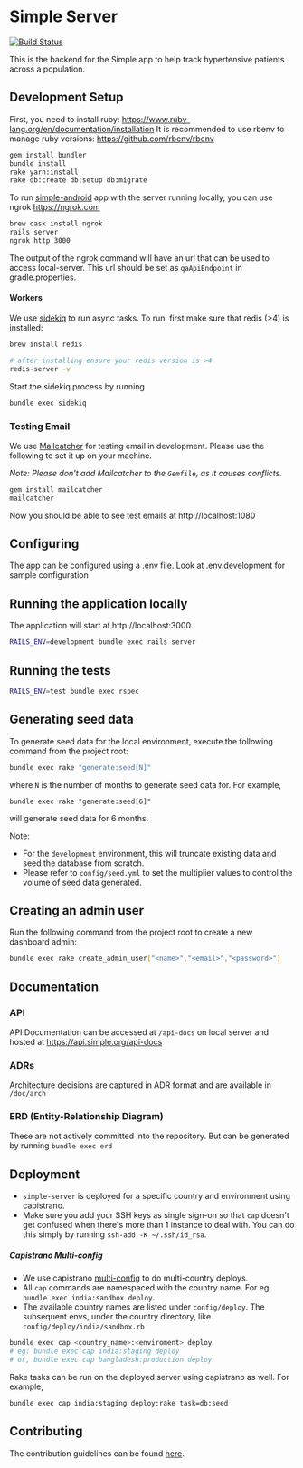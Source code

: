 # Simple Server

[![Build Status](https://semaphoreci.com/api/v1/resolvetosavelives/simple-server/branches/master/badge.svg)](https://semaphoreci.com/resolvetosavelives/simple-server)

This is the backend for the Simple app to help track hypertensive patients across a population.

## Development Setup
First, you need to install ruby: https://www.ruby-lang.org/en/documentation/installation
It is recommended to use rbenv to manage ruby versions: https://github.com/rbenv/rbenv
```bash
gem install bundler
bundle install
rake yarn:install
rake db:create db:setup db:migrate
```

To run [simple-android](https://github.com/simpledotorg/simple-android/) app with the server running locally, you can use ngrok https://ngrok.com
```bash
brew cask install ngrok
rails server
ngrok http 3000
```
The output of the ngrok command will have an url that can be used to access local-server. 
This url should be set as `qaApiEndpoint` in gradle.properties.

#### Workers

We use [sidekiq](https://github.com/mperham/sidekiq) to run async tasks. To run, first make sure that redis (>4) is installed:

```bash
brew install redis

# after installing ensure your redis version is >4
redis-server -v
```

Start the sidekiq process by running

```bash
bundle exec sidekiq
```

### Testing Email

We use [Mailcatcher](https://mailcatcher.me/) for testing email in development. Please use the
following to set it up on your machine.

_Note: Please don't add Mailcatcher to the `Gemfile`, as it causes conflicts._

```bash
gem install mailcatcher
mailcatcher
```

Now you should be able to see test emails at http://localhost:1080

## Configuring
The app can be configured using a .env file. Look at .env.development for sample configuration

## Running the application locally
The application will start at http://localhost:3000.
```bash
RAILS_ENV=development bundle exec rails server
```

## Running the tests
```bash
RAILS_ENV=test bundle exec rspec
```

## Generating seed data

To generate seed data for the local environment, execute the following command from the project root:

```bash
bundle exec rake "generate:seed[N]"
```

where `N` is the number of months to generate seed data for. For example,

```shell
bundle exec rake "generate:seed[6]"
```

will generate seed data for 6 months.

Note: 

* For the `development` environment, this will truncate existing data and seed the database
from scratch.
* Please refer to `config/seed.yml` to set the multiplier values to control the volume of seed data generated.

## Creating an admin user

Run the following command from the project root to create a new dashboard admin:
```bash
bundle exec rake create_admin_user["<name>","<email>","<password>"]
```

## Documentation

### API

API Documentation can be accessed at `/api-docs` on local server and hosted at https://api.simple.org/api-docs

### ADRs

Architecture decisions are captured in ADR format and are available in `/doc/arch`

### ERD (Entity-Relationship Diagram)

These are not actively committed into the repository. But can be generated by running `bundle exec erd`


## Deployment
* `simple-server` is deployed for a specific country and environment using capistrano.
* Make sure you add your SSH keys as single sign-on so that `cap` doesn't get confused when there's more than 1 instance to deal with. You can do this simply by running `ssh-add -K ~/.ssh/id_rsa`. 

##### Capistrano Multi-config 
* We use capistrano [multi-config](https://github.com/railsware/capistrano-multiconfig) to do multi-country deploys. 
* All `cap` commands are namespaced with the country name. For eg: `bundle exec india:sandbox deploy`. 
* The available country names are listed under `config/deploy`. The subsequent envs, under the country directory, like `config/deploy/india/sandbox.rb`

```bash
bundle exec cap <country_name>:<enviroment> deploy
# eg: bundle exec cap india:staging deploy
# or, bundle exec cap bangladesh:production deploy
```

Rake tasks can be run on the deployed server using capistrano as well. For example,
```bash
bundle exec cap india:staging deploy:rake task=db:seed
```

## Contributing

The contribution guidelines can be found [here](doc/contributing.md).

